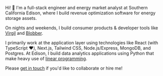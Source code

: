 Hi! 👋 I'm a full-stack engineer and energy market analyst at Southern California Edison, where I build revenue optimization software for energy storage assets.

On nights and weekends, I build consumer products & developer tools like [Virgil](https://github.com/kevinkoste/virgil-mobile-app) and [Blobber](https://github.com/kevinkoste/blobber).

I primarily work at the application layer using technologies like React (with TypeScript :heart:), Next.js, Tailwind CSS, Node.js/Express, MongoDB, and Postgres.
At Edison, I build data analytics applications using Python that make heavy use of [linear programming](https://en.wikipedia.org/wiki/Linear_programming).

Please [get in touch](mailto:kevinkoste@gmail.com) if you'd like to collaborate or hire me!
